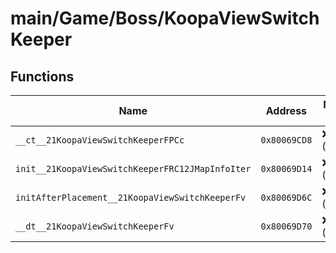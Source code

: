 # main/Game/Boss/KoopaViewSwitchKeeper

## Functions

| Name | Address | Match % |
|------|---------|---------|
| `__ct__21KoopaViewSwitchKeeperFPCc` | `0x80069CD8` | :x: (0.0%) |
| `init__21KoopaViewSwitchKeeperFRC12JMapInfoIter` | `0x80069D14` | :x: (0.0%) |
| `initAfterPlacement__21KoopaViewSwitchKeeperFv` | `0x80069D6C` | :x: (0.0%) |
| `__dt__21KoopaViewSwitchKeeperFv` | `0x80069D70` | :x: (0.0%) |